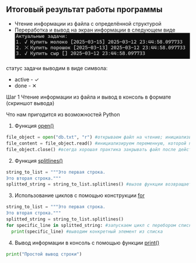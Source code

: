 ## Итоговый результат работы программы
- Чтение информации из файла с определённой структурой
- Переработка и вывод на экран информации в следующем виде\
![Итоговый вывод](p1_s1_final.png)

статус задачи выводим в виде символа:
- active - ✓
- done - ✕

Шаг 1
Чтение информации из файла и вывод в консоль в формате
(скриншот вывода)

Что нам пригодится из возможностей Python
1) Функция [open()](https://www.w3schools.com/python/python_file_open.asp)

```python
file_object = open("db.txt", "r") #открываем файл на чтение; инициализируем переменную, которая содержит объект файл
file_content = file_object.read() #инициализируем переменную, которой присваивается весь контент файла
file_object.close() #всегда хорошая практика закрывать файл после действий с его контентом, если не планируете больше что-то с ним делать
```

2) Функция [splitlines()](https://www.w3schools.com/python/ref_string_splitlines.asp)

```python
string_to_list = """Это первая строка.
Это вторая строка."""
splitted_string = string_to_list.splitlines() #вызов функции возвращает список, состоящий из 2-х строк
```

3) Использование циклов с помощью конструкции [for](https://www.w3schools.com/python/python_for_loops.asp)
```python
string_to_list = """Это первая строка.
Это вторая строка."""
splitted_string = string_to_list.splitlines()
for specific_line in splitted_string: #запускаем цикл с перебором списка
  print(specific_line) #выводим конкретный элемент из списка
```

4) Вывод информации в консоль с помощью функции [print()](https://www.w3schools.com/python/ref_func_print.asp)
```python
print("Простой вывод строки")
```
